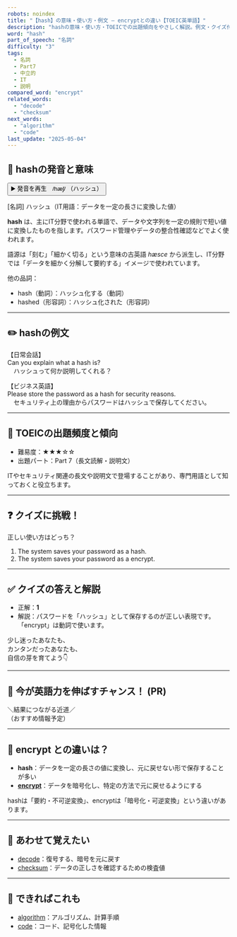```yaml
---
robots: noindex
title: "【hash】の意味・使い方・例文 ― encryptとの違い【TOEIC英単語】"
description: "hashの意味・使い方・TOEICでの出題傾向をやさしく解説。例文・クイズ付きでencryptとの違いもわかりやすく学べます。"
word: "hash"
part_of_speech: "名詞"
difficulty: "3"
tags:
  - 名詞
  - Part7
  - 中立的
  - IT
  - 説明
compared_word: "encrypt"
related_words:
  - "decode"
  - "checksum"
next_words:
  - "algorithm"
  - "code"
last_update: "2025-05-04"
---
```


## 🔰 hashの発音と意味

<button class="play-audio" onclick="playTTS('hash')">
  <span class="play-audio-main">
    ▶️ 発音を再生　/hæʃ/
  </span>
  <span class="play-audio-sub">
    （ハッシュ）
  </span>
</button>

[名詞] ハッシュ（IT用語：データを一定の長さに変換した値）

**hash** は、主にIT分野で使われる単語で、データや文字列を一定の規則で短い値に変換したものを指します。パスワード管理やデータの整合性確認などでよく使われます。

語源は「刻む」「細かく切る」という意味の古英語 *hæsce* から派生し、IT分野では「データを細かく分解して要約する」イメージで使われています。

他の品詞：  
- hash（動詞）：ハッシュ化する（動詞）
- hashed（形容詞）：ハッシュ化された（形容詞）

---

## ✏️ hashの例文

【日常会話】  
Can you explain what a hash is?  
　ハッシュって何か説明してくれる？

【ビジネス英語】  
Please store the password as a hash for security reasons.  
　セキュリティ上の理由からパスワードはハッシュで保存してください。

---

## 🎯 TOEICの出題頻度と傾向

- 難易度：★★★☆☆
- 出題パート：Part 7（長文読解・説明文）

ITやセキュリティ関連の長文や説明文で登場することがあり、専門用語として知っておくと役立ちます。

---

## ❓ クイズに挑戦！

正しい使い方はどっち？

1. The system saves your password as a hash.  
2. The system saves your password as a encrypt.

---

## ✅ クイズの答えと解説

- 正解：**1**
- 解説：パスワードを「ハッシュ」として保存するのが正しい表現です。「encrypt」は動詞で使います。

少し迷ったあなたも、  
カンタンだったあなたも、  
自信の芽を育てよう👇️

---

## 🚀 今が英語力を伸ばすチャンス！ (PR)

<div class="info-center">
＼結果につながる近道／<br>  
（おすすめ情報予定）
</div>

---

## 🤔  encrypt との違いは？

- **hash**：データを一定の長さの値に変換し、元に戻せない形で保存することが多い
- **[encrypt](/encrypt)**：データを暗号化し、特定の方法で元に戻せるようにする

hashは「要約・不可逆変換」、encryptは「暗号化・可逆変換」という違いがあります。

---

## 🧩 あわせて覚えたい

- [decode](/decode)：復号する、暗号を元に戻す
- [checksum](/checksum)：データの正しさを確認するための検査値

---

## 📖 できればこれも

- [algorithm](/algorithm)：アルゴリズム、計算手順
- [code](/code)：コード、記号化した情報

<!-- cvid: aid16_bid32 -->
